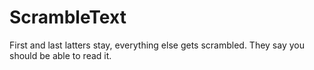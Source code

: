 # ScrambleText
First and last latters stay, everything else gets scrambled. They say you should be able to read it.
